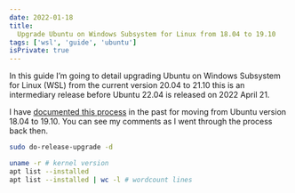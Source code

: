 ```yaml
---
date: 2022-01-18
title:
  Upgrade Ubuntu on Windows Subsystem for Linux from 18.04 to 19.10
tags: ['wsl', 'guide', 'ubuntu']
isPrivate: true
---
```


In this guide I’m going to detail upgrading Ubuntu on Windows
Subsystem for Linux (WSL) from the current version 20.04 to 21.10 this
is an intermediary release before Ubuntu 22.04 is released on 2022
April 21.

I have [documented this process] in the past for moving from Ubuntu
version 18.04 to 19.10. You can see my comments as I went through the
process back then.

```bash
sudo do-release-upgrade -d
```

```bash
uname -r # kernel version
apt list --installed
apt list --installed | wc -l # wordcount lines
```

<!-- Links -->

[documented this process]:
  https://scottspence.com/posts/update-wsl-ubuntu-from-18.10-to-19.10
[-d]: https://ubuntu.com/server/docs/upgrade-introduction
